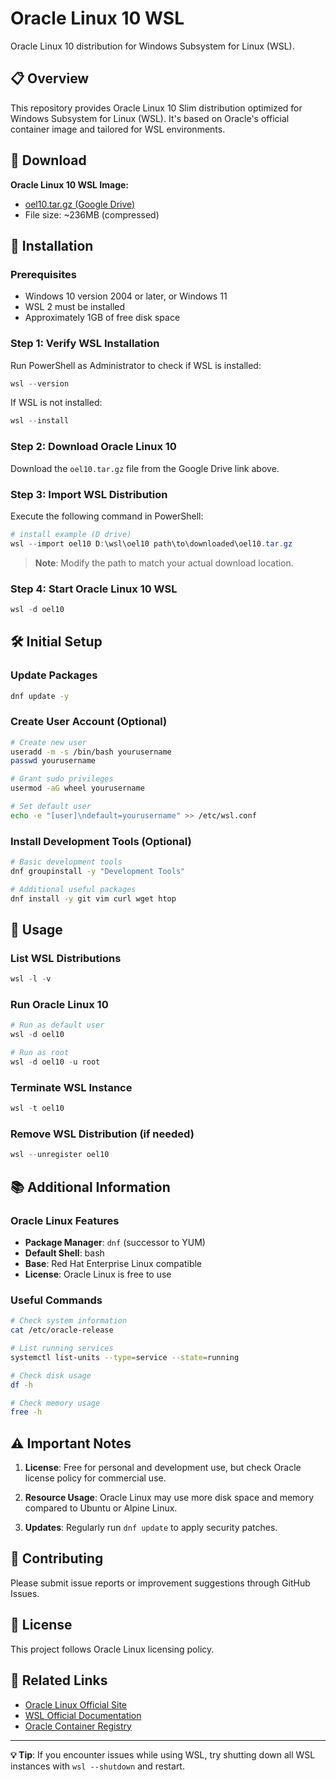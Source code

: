# Oracle Linux 10 WSL

Oracle Linux 10 distribution for Windows Subsystem for Linux (WSL).

## 📋 Overview

This repository provides Oracle Linux 10 Slim distribution optimized for Windows Subsystem for Linux (WSL). It's based on Oracle's official container image and tailored for WSL environments.

## 💾 Download

**Oracle Linux 10 WSL Image:**
- [oel10.tar.gz (Google Drive)](https://drive.google.com/file/d/1vRb0zccjhXWAPMbA6U3SZ9yMi4uY4olq/view?usp=drive_link)
- File size: ~236MB (compressed)

## 🚀 Installation

### Prerequisites
- Windows 10 version 2004 or later, or Windows 11
- WSL 2 must be installed
- Approximately 1GB of free disk space

### Step 1: Verify WSL Installation
Run PowerShell as Administrator to check if WSL is installed:

```powershell
wsl --version
```

If WSL is not installed:
```powershell
wsl --install
```

### Step 2: Download Oracle Linux 10
Download the `oel10.tar.gz` file from the Google Drive link above.

### Step 3: Import WSL Distribution
Execute the following command in PowerShell:

```powershell
# install example (D drive)
wsl --import oel10 D:\wsl\oel10 path\to\downloaded\oel10.tar.gz
```

> **Note**: Modify the path to match your actual download location.

### Step 4: Start Oracle Linux 10 WSL
```powershell
wsl -d oel10
```

## 🛠 Initial Setup

### Update Packages
```bash
dnf update -y
```

### Create User Account (Optional)
```bash
# Create new user
useradd -m -s /bin/bash yourusername
passwd yourusername

# Grant sudo privileges
usermod -aG wheel yourusername

# Set default user
echo -e "[user]\ndefault=yourusername" >> /etc/wsl.conf
```

### Install Development Tools (Optional)
```bash
# Basic development tools
dnf groupinstall -y "Development Tools"

# Additional useful packages
dnf install -y git vim curl wget htop
```

## 📖 Usage

### List WSL Distributions
```powershell
wsl -l -v
```

### Run Oracle Linux 10
```powershell
# Run as default user
wsl -d oel10

# Run as root
wsl -d oel10 -u root
```

### Terminate WSL Instance
```powershell
wsl -t oel10
```

### Remove WSL Distribution (if needed)
```powershell
wsl --unregister oel10
```
## 📚 Additional Information

### Oracle Linux Features
- **Package Manager**: `dnf` (successor to YUM)
- **Default Shell**: bash
- **Base**: Red Hat Enterprise Linux compatible
- **License**: Oracle Linux is free to use

### Useful Commands
```bash
# Check system information
cat /etc/oracle-release

# List running services
systemctl list-units --type=service --state=running

# Check disk usage
df -h

# Check memory usage
free -h
```

## ⚠️ Important Notes

1. **License**: Free for personal and development use, but check Oracle license policy for commercial use.

2. **Resource Usage**: Oracle Linux may use more disk space and memory compared to Ubuntu or Alpine Linux.

3. **Updates**: Regularly run `dnf update` to apply security patches.

## 🤝 Contributing

Please submit issue reports or improvement suggestions through GitHub Issues.

## 📄 License

This project follows Oracle Linux licensing policy.

## 🔗 Related Links

- [Oracle Linux Official Site](https://www.oracle.com/linux/)
- [WSL Official Documentation](https://docs.microsoft.com/en-us/windows/wsl/)
- [Oracle Container Registry](https://container-registry.oracle.com/)

---

**💡 Tip**: If you encounter issues while using WSL, try shutting down all WSL instances with `wsl --shutdown` and restart.
